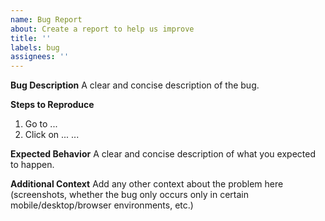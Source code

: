 ```yaml
---
name: Bug Report
about: Create a report to help us improve
title: ''
labels: bug
assignees: ''
---
```


<!-- 
DO NOT CREATE A TOKEN LISTING REQUEST IN THIS REPOSITORY.
YOUR ISSUE WILL BE DELETED.
-->

**Bug Description**
A clear and concise description of the bug.

**Steps to Reproduce**
1. Go to ...
2. Click on ...
...

**Expected Behavior**
A clear and concise description of what you expected to happen.

**Additional Context**
Add any other context about the problem here (screenshots, whether the bug only occurs only in certain mobile/desktop/browser environments, etc.)
